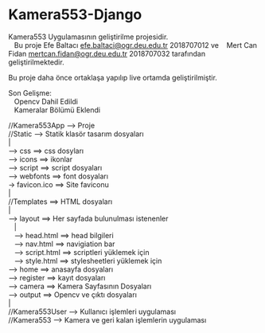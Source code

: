 # Kamera553-Django
Kamera553 Uygulamasının geliştirilme projesidir.<br />
&nbsp;&nbsp;&nbsp;Bu proje  Efe Baltacı efe.baltaci@ogr.deu.edu.tr 2018707012 ve
&nbsp;&nbsp;&nbsp;Mert Can Fidan mertcan.fidan@ogr.deu.edu.tr 2018707032 tarafından geliştirilmektedir.<br />

Bu proje daha önce ortaklaşa yapılıp live ortamda geliştirilmiştir.<br />

Son Gelişme:<br />
&nbsp;&nbsp;&nbsp;Opencv Dahil Edildi<br />
&nbsp;&nbsp;&nbsp;Kameralar Bölümü Eklendi<br />

//Kamera553App --> Proje<br />
//Static --> Statik klasör tasarım dosyaları<br />
|<br />
--> css ==> css dosyları<br />
--> icons ==> ikonlar<br />
--> script ==> script dosyaları<br />
--> webfonts ==> font dosyaları<br />
-> favicon.ico ==> Site faviconu<br />
|<br />
//Templates ==> HTML dosyaları<br />
|<br />
--> layout ==> Her sayfada bulunulması istenenler<br />
&nbsp;&nbsp;&nbsp;|<br />
&nbsp;&nbsp;&nbsp;--> head.html ==> head bilgileri<br />
&nbsp;&nbsp;&nbsp;--> nav.html ==> navigiation bar<br />
&nbsp;&nbsp;&nbsp;--> script.html ==> scriptleri yüklemek için<br />
&nbsp;&nbsp;&nbsp;--> style.html ==> stylesheetleri yüklemek için<br />
--> home ==> anasayfa dosyaları<br />
--> register ==> kayıt dosyaları<br />
--> camera ==> Kamera Sayfasının Dosyaları <br />
--> output ==> Opencv ve çıktı dosyaları <br />
|<br />
//Kamera553User --> Kullanıcı işlemleri uygulaması<br />
//Kamera553 --> Kamera ve geri kalan işlemlerin uygulaması<br />

